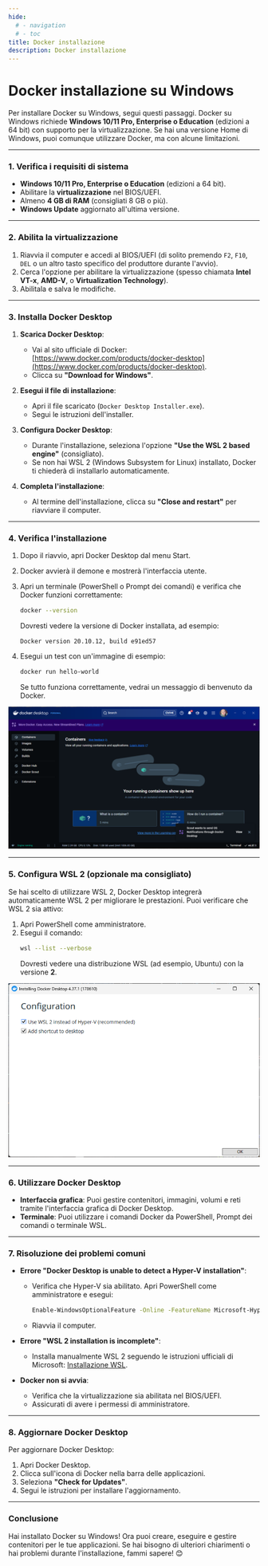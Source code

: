 ```yaml
---
hide:
  # - navigation
  # - toc
title: Docker installazione
description: Docker installazione
---
```


# Docker installazione su Windows

Per installare Docker su Windows, segui questi passaggi. Docker su Windows richiede **Windows 10/11 Pro, Enterprise o Education** (edizioni a 64 bit) con supporto per la virtualizzazione. Se hai una versione Home di Windows, puoi comunque utilizzare Docker, ma con alcune limitazioni.

---

### **1. Verifica i requisiti di sistema**
- **Windows 10/11 Pro, Enterprise o Education** (edizioni a 64 bit).
- Abilitare la **virtualizzazione** nel BIOS/UEFI.
- Almeno **4 GB di RAM** (consigliati 8 GB o più).
- **Windows Update** aggiornato all'ultima versione.

---

### **2. Abilita la virtualizzazione**
1. Riavvia il computer e accedi al BIOS/UEFI (di solito premendo `F2`, `F10`, `DEL` o un altro tasto specifico del produttore durante l'avvio).
2. Cerca l'opzione per abilitare la virtualizzazione (spesso chiamata **Intel VT-x**, **AMD-V**, o **Virtualization Technology**).
3. Abilitala e salva le modifiche.

---

### **3. Installa Docker Desktop**
1. **Scarica Docker Desktop**:
   - Vai al sito ufficiale di Docker: [https://www.docker.com/products/docker-desktop](https://www.docker.com/products/docker-desktop).
   - Clicca su **"Download for Windows"**.

2. **Esegui il file di installazione**:
   - Apri il file scaricato (`Docker Desktop Installer.exe`).
   - Segui le istruzioni dell'installer.

3. **Configura Docker Desktop**:
   - Durante l'installazione, seleziona l'opzione **"Use the WSL 2 based engine"** (consigliato).
   - Se non hai WSL 2 (Windows Subsystem for Linux) installato, Docker ti chiederà di installarlo automaticamente.

4. **Completa l'installazione**:
   - Al termine dell'installazione, clicca su **"Close and restart"** per riavviare il computer.

---

### **4. Verifica l'installazione**
1. Dopo il riavvio, apri Docker Desktop dal menu Start.
2. Docker avvierà il demone e mostrerà l'interfaccia utente.
3. Apri un terminale (PowerShell o Prompt dei comandi) e verifica che Docker funzioni correttamente:
   ```bash
   docker --version
   ```
   Dovresti vedere la versione di Docker installata, ad esempio:
   ```
   Docker version 20.10.12, build e91ed57
   ```

4. Esegui un test con un'immagine di esempio:
   ```bash
   docker run hello-world
   ```
   Se tutto funziona correttamente, vedrai un messaggio di benvenuto da Docker.


![](../../imgs/2025-01-17_19h32_00.png)

---

### **5. Configura WSL 2 (opzionale ma consigliato)**
Se hai scelto di utilizzare WSL 2, Docker Desktop integrerà automaticamente WSL 2 per migliorare le prestazioni. Puoi verificare che WSL 2 sia attivo:

1. Apri PowerShell come amministratore.
2. Esegui il comando:
   ```bash
   wsl --list --verbose
   ```
   Dovresti vedere una distribuzione WSL (ad esempio, Ubuntu) con la versione **2**.

![](../../imgs/2025-01-17_19h25_20.png)

---

### **6. Utilizzare Docker Desktop**
- **Interfaccia grafica**: Puoi gestire contenitori, immagini, volumi e reti tramite l'interfaccia grafica di Docker Desktop.
- **Terminale**: Puoi utilizzare i comandi Docker da PowerShell, Prompt dei comandi o terminale WSL.

---

### **7. Risoluzione dei problemi comuni**
- **Errore "Docker Desktop is unable to detect a Hyper-V installation"**:
  - Verifica che Hyper-V sia abilitato. Apri PowerShell come amministratore e esegui:
    ```bash
    Enable-WindowsOptionalFeature -Online -FeatureName Microsoft-Hyper-V -All
    ```
  - Riavvia il computer.

- **Errore "WSL 2 installation is incomplete"**:
  - Installa manualmente WSL 2 seguendo le istruzioni ufficiali di Microsoft: [Installazione WSL](https://docs.microsoft.com/it-it/windows/wsl/install).

- **Docker non si avvia**:
  - Verifica che la virtualizzazione sia abilitata nel BIOS/UEFI.
  - Assicurati di avere i permessi di amministratore.

---

### **8. Aggiornare Docker Desktop**
Per aggiornare Docker Desktop:
1. Apri Docker Desktop.
2. Clicca sull'icona di Docker nella barra delle applicazioni.
3. Seleziona **"Check for Updates"**.
4. Segui le istruzioni per installare l'aggiornamento.

---

### **Conclusione**
Hai installato Docker su Windows! Ora puoi creare, eseguire e gestire contenitori per le tue applicazioni. Se hai bisogno di ulteriori chiarimenti o hai problemi durante l'installazione, fammi sapere! 😊
